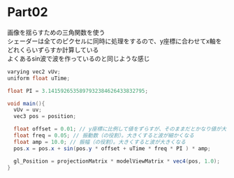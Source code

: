 # Part02

画像を揺らすための三角関数を使う  
シェーダーは全てのピクセルに同時に処理をするので、y座標に合わせてx軸をどれくらいずらすか計算している  
よくあるsin波で波を作っているのと同じような感じ  

```csharp
varying vec2 vUv;
uniform float uTime;

float PI = 3.1415926535897932384626433832795;

void main(){
  vUv = uv;
  vec3 pos = position;

  float offset = 0.01; // y座標に比例して値をずらすが、そのままだとかなり値が大きいので調整するための係数
  float freq = 0.05; // 振動数（の役割）。大きくすると波が細かくなる
  float amp = 10.0; // 振幅（の役割）。大きくすると波が大きくなる
  pos.x = pos.x + sin(pos.y * offset + uTime * freq * PI ) * amp;

  gl_Position = projectionMatrix * modelViewMatrix * vec4(pos, 1.0);
}
```